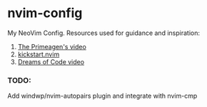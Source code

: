 # nvim-config
My NeoVim Config. Resources used for guidance and inspiration:
1. [The Primeagen's video](https://www.youtube.com/watch?v=w7i4amO_zaE&t=551s) 
1. [kickstart.nvim](https://github.com/nvim-lua/kickstart.nvim)
1. [Dreams of Code video](https://www.youtube.com/watch?v=Mtgo-nP_r8Y&t=584s)

### TODO:
Add windwp/nvim-autopairs plugin and integrate with nvim-cmp 
